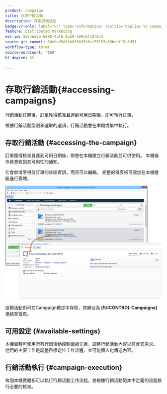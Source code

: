 ```yaml
---
product: campaign
title: 存取行銷活動
description: 存取行銷活動
badge-v7-only: label="v7" type="Informative" tooltip="Applies to Campaign Classic v7 only"
feature: Distributed Marketing
exl-id: 5534bd5b-6888-4bf6-8a39-109c6fc0f6c3
source-git-commit: 8debcd3d8fb883b3316cf75187a86bebf15a1d31
workflow-type: tm+mt
source-wordcount: '169'
ht-degree: 3%

---
```


# 存取行銷活動{#accessing-campaigns}



行銷活動訂購後、訂單獲得核准且達到可用日期後，即可執行訂單。

根據行銷活動型別和選取的選項，行銷活動會在本機或集中執行。

## 存取行銷活動 {#accessing-the-campaign}

訂單獲得核准且達到可用日期後，即會在本機建立行銷活動並可供使用。 本機操作員會收到其可用性的通知。

它會新增至相符訂單的詳細資訊，而且可以編輯。 完整的儀表板可讓您在本機層級進行管理。

![](assets/mkg_dist_local_op_edit_new_op1.png)

促銷活動仍可在Campaign概述中存取，其網址為 **[!UICONTROL Campaigns]** 連結至首頁。

## 可用設定 {#available-settings}

本機實體可使用所有行銷活動控制面板元素，調整行銷活動內容以符合其需求。 他們的主要工作是調整目標定位工作流程，並可能個人化傳送內容。

## 行銷活動執行 {#campaign-execution}

每個本機實體都可以執行行銷活動工作流程，並根據行銷活動範本中定義的流程執行必要的核准。
